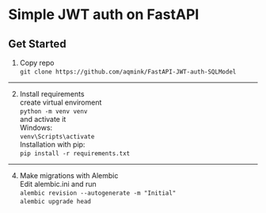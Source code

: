 # Simple JWT auth on FastAPI

## Get Started
1) Copy repo <br/>
```git clone https://github.com/aqmink/FastAPI-JWT-auth-SQLModel```
---
2) Install requirements <br/>
create virtual enviroment <br/>
```python -m venv venv``` <br/>
and activate it <br/>
Windows: <br/>
```venv\Scripts\activate``` <br/>
Installation with pip: <br/>
```pip install -r requirements.txt```
---
4) Make migrations with Alembic <br/>
Edit alembic.ini and run <br/>
```alembic revision --autogenerate -m "Initial"``` <br/>
```alembic upgrade head```
